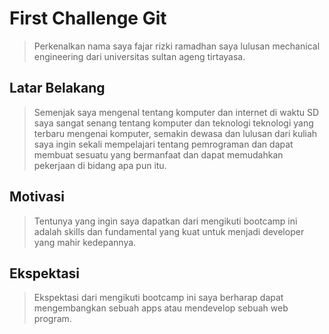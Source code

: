 # First Challenge Git

> Perkenalkan nama saya fajar rizki ramadhan saya lulusan mechanical engineering dari universitas sultan ageng tirtayasa. 

## Latar Belakang

> Semenjak saya mengenal tentang komputer dan internet di waktu SD saya sangat senang tentang komputer dan teknologi teknologi yang terbaru mengenai komputer, semakin dewasa dan lulusan dari kuliah saya ingin sekali mempelajari tentang pemrograman dan dapat membuat sesuatu yang bermanfaat dan dapat memudahkan pekerjaan di bidang apa pun itu.

## Motivasi

> Tentunya yang ingin saya dapatkan dari mengikuti bootcamp ini adalah skills dan fundamental yang kuat untuk menjadi developer yang mahir kedepannya.

## Ekspektasi

> Ekspektasi dari mengikuti bootcamp ini saya berharap dapat mengembangkan sebuah apps atau mendevelop sebuah web program.
